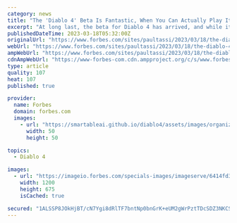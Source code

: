 ```yaml
---
category: news
title: "The 'Diablo 4' Beta Is Fantastic, When You Can Actually Play It"
excerpt: "At long last, the beta for Diablo 4 has arrived, and while it requires a pre-order (or KFC chicken sandwich) to access this first weekend, the game has enough people clogging the servers to make its initial launch here a sadly familiar sort of disaster."
publishedDateTime: 2023-03-18T05:32:00Z
originalUrl: "https://www.forbes.com/sites/paultassi/2023/03/18/the-diablo-4-beta-is-fantastic-when-you-can-actually-play-it/"
webUrl: "https://www.forbes.com/sites/paultassi/2023/03/18/the-diablo-4-beta-is-fantastic-when-you-can-actually-play-it/"
ampWebUrl: "https://www.forbes.com/sites/paultassi/2023/03/18/the-diablo-4-beta-is-fantastic-when-you-can-actually-play-it/amp/"
cdnAmpWebUrl: "https://www-forbes-com.cdn.ampproject.org/c/s/www.forbes.com/sites/paultassi/2023/03/18/the-diablo-4-beta-is-fantastic-when-you-can-actually-play-it/amp/"
type: article
quality: 107
heat: 107
published: true

provider:
  name: Forbes
  domain: forbes.com
  images:
    - url: "https://smartableai.github.io/diablo4/assets/images/organizations/forbes.com-50x50.jpg"
      width: 50
      height: 50

topics:
  - Diablo 4

images:
  - url: "https://imageio.forbes.com/specials-images/imageserve/6414fd32008bcd0c557ffb6c/0x0.jpg?format=jpg&width=1200"
    width: 1200
    height: 675
    isCached: true

secured: "1ALSSP8JOkHjBT/cN7Ygi8dRlTF7bntNp0bnGrK+eUM2gWrPztTDcSDZ3NKCSYkeB2cqTuIKNnI2vWy7vmdD0uTwMGdU3wZRIMs2g4xaDg/PEXIrVozUQPJPO3M5JJ8gmHOirNzWbcZWBRsXPR4+yEIPi4BLlGtOalAasvIHWNu7GBPC5Ys46y50TC+O2anvatmf26T9AkqDy9u+QSNm6zELgI3H4wxe8zkgrEJK64sPqon+jM50W+OESXb/qWy/G5krmkidLlwUvt18UqlgOVZHfwuOiYFCczwCye05byRUOh65ewfu9vvi4++neByvnNWREA6sCY9u2tN+tA+RwR6R9KxxkLYzCQbc4tL+4U0=;xQJIag/p73f24wEKdFsDtA=="
---
```


